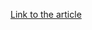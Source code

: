 [Link to the article](https://www.microsoft.com/security/blog/2021/03/04/goldmax-goldfinder-sibot-analyzing-nobelium-malware/)
